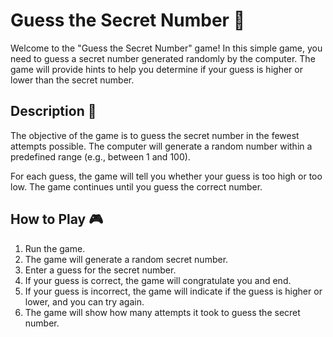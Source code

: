 # Guess the Secret Number 🎯

Welcome to the "Guess the Secret Number" game! In this simple game, you need to guess a secret number generated randomly by the computer. The game will provide hints to help you determine if your guess is higher or lower than the secret number.

## Description 📜

The objective of the game is to guess the secret number in the fewest attempts possible. The computer will generate a random number within a predefined range (e.g., between 1 and 100).

For each guess, the game will tell you whether your guess is too high or too low. The game continues until you guess the correct number.

## How to Play 🎮

1. Run the game.
2. The game will generate a random secret number.
3. Enter a guess for the secret number.
4. If your guess is correct, the game will congratulate you and end.
5. If your guess is incorrect, the game will indicate if the guess is higher or lower, and you can try again.
6. The game will show how many attempts it took to guess the secret number.

